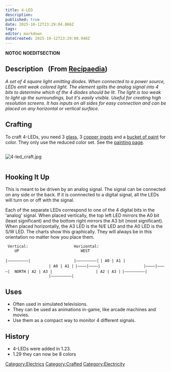 ```yaml
---
title: 4-LED
description: 
published: true
date: 2025-10-12T23:29:04.866Z
tags: 
editor: markdown
dateCreated: 2025-10-12T23:29:00.948Z
---
```


__NOTOC__ __NOEDITSECTION__

## Description   (From [Recipaedia](Recipaedia "wikilink"))

*A set of 4 square light emitting diodes. When connected to a power
source, LEDs emit weak colored light. The element splits the analog
signal into 4 bits to determine which of the 4 diodes should be lit. The
light is too weak to light up the surroundings, but it's easily visible.
Useful for creating high resolution screens. It has inputs on all sides
for easy connection and can be placed on any horizontal or vertical
surface.*

## Crafting

To craft 4-LEDs, you need 3 [glass](glass "wikilink"), 3 [copper
ingots](Copper_Ingot "wikilink") and a [bucket of
paint](Paint_Bucket "wikilink") for color. They only use the reduced
color set. See the [painting page](Painting "wikilink").

<div style="overflow: hidden">

![4-led_craft.jpg](4-led_craft.jpg "4-led_craft.jpg")

</div>

## Hooking It Up

This is meant to be driven by an analog signal. The signal can be
connected on any side or the back. If it is connnected to a digital
signal, all the LEDs will turn on or off with the signal.

Each of the separate LEDs correspond to one of the 4 digital bits in the
'analog' signal. When placed vertically, the top left LED mirrors the A0
bit (least significant) and the bottom right mirrors the A3 bit (most
significant). When placed horizontally, the A3 LED is the N/E LED and
the A0 LED is the S/W LED. The charts show this graphically. They will
always be in this orientation no matter how you place them.

` Vertical:                    Horizontal:`
`    UP                           WEST`

`|—––—–—––—|                   |—––—–—––—|`
`| A0 | A1 |                   | A0 | A1 |`
`|—––—|—––—|                   |—––—|—––—|  NORTH`
`| A2 | A3 |                   | A2 | A3 |`
`|—––—–—––—|                   |—––—–—––—|`

## Uses

  - Often used in simulated televisions.
  - They can be used as animations in-game, like arcade machines and
    movies.
  - Use them as a compact way to monitor 4 different signals.

## History

  - 4-LEDs were added in 1.23.
  - 1.29 they can now be 8 colors

[Category:Electrics](Category:Electrics "wikilink")
[Category:Crafted](Category:Crafted "wikilink")
[Category:Electricity](Category:Electricity "wikilink")